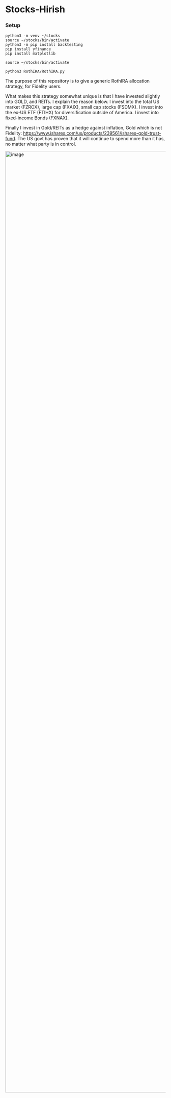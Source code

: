 # Stocks-Hirish
### Setup

```
python3 -m venv ~/stocks 
source ~/stocks/bin/activate
python3 -m pip install backtesting
pip install yfinance
pip install matplotlib
```

```
source ~/stocks/bin/activate
```

```
python3 RothIRA/RothIRA.py
```
The purpose of this repository is to give a generic RothIRA allocation strategy, for Fidelity users.

What makes this strategy somewhat unique is that I have invested slightly into GOLD, and REITs. I explain the reason below.
I invest into the total US market (FZROX), large cap (FXAIX), small cap stocks (FSDMX).
I invest into the ex-US ETF (FTIHX) for diversification outside of America.
I invest into fixed-income Bonds (FXNAX).

Finally I invest in Gold/REITs as a hedge against inflation, Gold which is not Fidelity: 
https://www.ishares.com/us/products/239561/ishares-gold-trust-fund. 
The US govt has proven that it will continue to spend more than it has, no matter what party is in control. 




<img width="3557" height="2955" alt="image" src="https://github.com/user-attachments/assets/6234bb9c-979e-4ef1-be5d-fd7be8077395" />




